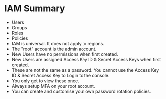 # IAM Summary
* Users
* Groups
* Roles
* Policies
* IAM is universal. It does not apply to regions.
* The "root" account is the admin account. 
* New Users have no permissions when first created.
* New Users are assigned Access Key ID & Secret Access Keys when first created.
* These are not the same as a password. You cannot use the Access Key ID & Secret Access Key to Login to the console.
* You only get to view these once.
* Always setup MFA on your root account.
* You can create and customise your own password rotation policies.